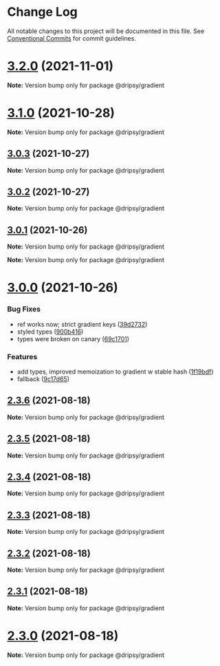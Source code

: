 # Change Log

All notable changes to this project will be documented in this file.
See [Conventional Commits](https://conventionalcommits.org) for commit guidelines.

# [3.2.0](https://github.com/nandorojo/dripsy/compare/v3.1.0...v3.2.0) (2021-11-01)

**Note:** Version bump only for package @dripsy/gradient





# [3.1.0](https://github.com/nandorojo/dripsy/compare/v3.0.3...v3.1.0) (2021-10-28)

**Note:** Version bump only for package @dripsy/gradient





## [3.0.3](https://github.com/nandorojo/dripsy/compare/v3.0.2...v3.0.3) (2021-10-27)

**Note:** Version bump only for package @dripsy/gradient





## [3.0.2](https://github.com/nandorojo/dripsy/compare/v3.0.1...v3.0.2) (2021-10-27)

**Note:** Version bump only for package @dripsy/gradient





## [3.0.1](https://github.com/nandorojo/dripsy/compare/v3.0.0...v3.0.1) (2021-10-26)

**Note:** Version bump only for package @dripsy/gradient







**Note:** Version bump only for package @dripsy/gradient





# [3.0.0](https://github.com/nandorojo/dripsy/compare/v2.3.6...v3.0.0) (2021-10-26)


### Bug Fixes

* ref works now; strict gradient keys ([39d2732](https://github.com/nandorojo/dripsy/commit/39d2732c7cbd6d96f8a3fce963c8a451106b22c5))
* styled types ([900b416](https://github.com/nandorojo/dripsy/commit/900b4166bd183253c354520adbbe04c7b91df9bf))
* types were broken on canary ([69c1701](https://github.com/nandorojo/dripsy/commit/69c1701759eb31d4c647eb389761845d0743c7f1))


### Features

* add types, improved memoization to gradient w stable hash ([1f19bdf](https://github.com/nandorojo/dripsy/commit/1f19bdf7eb0d8995fbd92100b8c7fc99156e418d))
* fallback ([9c17d65](https://github.com/nandorojo/dripsy/commit/9c17d658915db467db3b504c13b811e4942b4690))





## [2.3.6](https://github.com/nandorojo/dripsy/compare/v2.3.5...v2.3.6) (2021-08-18)

**Note:** Version bump only for package @dripsy/gradient





## [2.3.5](https://github.com/nandorojo/dripsy/compare/v2.3.4...v2.3.5) (2021-08-18)

**Note:** Version bump only for package @dripsy/gradient





## [2.3.4](https://github.com/nandorojo/dripsy/compare/v2.3.3...v2.3.4) (2021-08-18)

**Note:** Version bump only for package @dripsy/gradient

## [2.3.3](https://github.com/nandorojo/dripsy/compare/v2.3.2...v2.3.3) (2021-08-18)

**Note:** Version bump only for package @dripsy/gradient

## [2.3.2](https://github.com/nandorojo/dripsy/compare/v2.3.1...v2.3.2) (2021-08-18)

**Note:** Version bump only for package @dripsy/gradient

## [2.3.1](https://github.com/nandorojo/dripsy/compare/v2.3.0...v2.3.1) (2021-08-18)

**Note:** Version bump only for package @dripsy/gradient

# [2.3.0](https://github.com/nandorojo/dripsy/compare/v2.2.0...v2.3.0) (2021-08-18)

**Note:** Version bump only for package @dripsy/gradient
